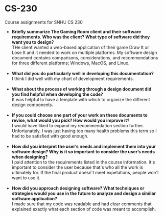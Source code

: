 # CS-230
Course assignments for SNHU CS 230

* **Briefly summarize The Gaming Room client and their software requirements. Who was the client? What type of software did they want you to design?** <br>
THe client wanted a web-based application of their game Draw It or Lose It and it needed to work on multiple platforms. My software design document contains comparisons, considerations, and recommendations for three different platforms; Windows, MacOS, and Linux.<br><br>
* **What did you do particularly well in developing this documentation?** <br>
I think I did well with my chart of development requirements.<br><br>
* **What about the process of working through a design document did you find helpful when developing the code?** <br>
It was helpful to have a template with which to organize the different design components.<br><br>
* **If you could choose one part of your work on these documents to revise, what would you pick? How would you improve it?** <br>
I would have liked to expand my recommendation section further. Unfortunately, I was just having too many health problems this term so I had to be satisfied with good enough.<br><br>
* **How did you interpret the user’s needs and implement them into your software design? Why is it so important to consider the user’s needs when designing?** <br>
I paid attention to the requirements listed in the course information. It's important to consider the user because that's who all the work is ultimately for. If the final product doesn't meet expetations, people won't want to use it.<br><br>
* **How did you approach designing software? What techniques or strategies would you use in the future to analyze and design a similar software application?** <br>
I made sure that my code was readable and had clear comments that explained exactly what each section of code was meant to accomplish.
